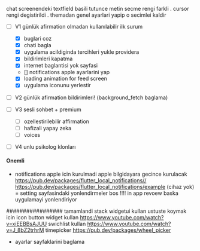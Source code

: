 chat screenendeki  textfield basili tutunce metin secme rengi farkli . cursor rengi degistirildi . themadan genel ayarlari yapip o secimlei kaldir 


- [ ]  V1 günlük afirmation olmadan kullanılabilir ilk surum
    - [x]  buglari coz
    - [x]  chati bagla
    - [x]  uygulama acildiginda tercihleri yukle providera
    - [x]  bildirimleri kapatma
    - [x]  internet baglantisi yok sayfasi
    - []  notifications apple ayarlarini yap
    - [x]  loading animation for feed screen
    - [x]  uygulama iconunu yerlestir
- [ ]  V2 günlük afirmation bildirimleri! (background_fetch baglama)
- [ ]  V3 sesli sohbet + premium
    - [ ]  ozellestirilebilir affirmation
    - [ ]  hafizali yapay zeka
    - [ ]  voices
- [ ]  V4 unlu psikolog klonları



#### Onemli ### 
- notifications apple icin kurulmadi apple bilgidayara gecince kurulacak https://pub.dev/packages/flutter_local_notifications// https://pub.dev/packages/flutter_local_notifications/example (cihaz yok)
= setting sayfasindaki yonlendirmeler bos !!!! in app revoew baska uygulamayi yonlendiriyor

################# tamamlandi
stack widgetui kullan ustuste koymak icin
icon button widget kullan  https://www.youtube.com/watch?v=xiEEBBsAJUU
swichlist kullan https://www.youtube.com/watch?v=J_8bZ2trhrM
timepicker https://pub.dev/packages/wheel_picker
- ayarlar sayfaklarini baglama 
